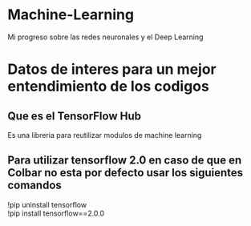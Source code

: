 # Machine-Learning
Mi progreso sobre las redes neuronales y el Deep Learning

# Datos de interes para un mejor entendimiento de los codigos
## Que es el TensorFlow Hub
Es una libreria para reutilizar modulos de machine learning

## Para utilizar tensorflow 2.0 en caso de que en Colbar no esta por defecto usar los siguientes comandos
!pip uninstall tensorflow  
!pip install tensorflow==2.0.0
